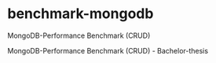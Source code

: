 # benchmark-mongodb
MongoDB-Performance Benchmark (CRUD)

MongoDB-Performance Benchmark (CRUD) - Bachelor-thesis

